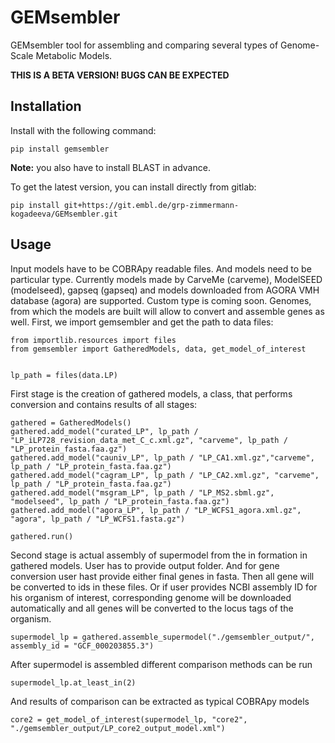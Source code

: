 # GEMsembler

GEMsembler tool for assembling and comparing several types of Genome-Scale Metabolic
Models. 

**THIS IS A BETA VERSION! BUGS CAN BE EXPECTED**

## Installation

Install with the following command:
```
pip install gemsembler
```

**Note:** you also have to install BLAST in advance.

To get the latest version, you can install directly from gitlab:
```
pip install git+https://git.embl.de/grp-zimmermann-kogadeeva/GEMsembler.git
```

## Usage

Input models have to be COBRApy readable files. And models need to be
particular type. Currently models made by CarveMe (carveme), ModelSEED
(modelseed), gapseq (gapseq) and models downloaded from AGORA VMH database
(agora) are supported. Custom type is coming soon. Genomes, from which the
models are built will allow to convert and assemble genes as well.
First, we import gemsembler and get the path to data files:
```
from importlib.resources import files
from gemsembler import GatheredModels, data, get_model_of_interest


lp_path = files(data.LP)
```
First stage is the creation of gathered models, a class, that performs
conversion and contains results of all stages:
```
gathered = GatheredModels()
gathered.add_model("curated_LP", lp_path / "LP_iLP728_revision_data_met_C_c.xml.gz", "carveme", lp_path / "LP_protein_fasta.faa.gz")
gathered.add_model("cauniv_LP", lp_path / "LP_CA1.xml.gz","carveme", lp_path / "LP_protein_fasta.faa.gz")
gathered.add_model("cagram_LP", lp_path / "LP_CA2.xml.gz", "carveme", lp_path / "LP_protein_fasta.faa.gz")
gathered.add_model("msgram_LP", lp_path / "LP_MS2.sbml.gz", "modelseed", lp_path / "LP_protein_fasta.faa.gz")
gathered.add_model("agora_LP", lp_path / "LP_WCFS1_agora.xml.gz", "agora", lp_path / "LP_WCFS1.fasta.gz")
    
gathered.run()
```
Second stage is actual assembly of supermodel from the in formation in gathered
models. User has to provide output folder. And for gene conversion user hast
provide either final genes in fasta. Then all gene will be converted to ids in
these files. Or if user provides NCBI assembly ID for his organism of interest,
corresponding genome will be downloaded automatically and all genes will be
converted to the locus tags of the organism.
```
supermodel_lp = gathered.assemble_supermodel("./gemsembler_output/", assembly_id = "GCF_000203855.3")
```
After supermodel is assembled different comparison methods can be run
```
supermodel_lp.at_least_in(2)
```
And results of comparison can be extracted as typical COBRApy models
```
core2 = get_model_of_interest(supermodel_lp, "core2", "./gemsembler_output/LP_core2_output_model.xml")
```
